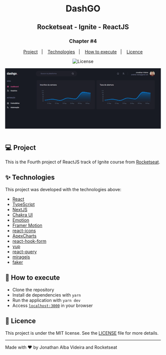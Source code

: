 <h1 align="center">DashGO</h1>
<h2 align="center">Rocketseat - Ignite - ReactJS</h2>

<h3 align="center">Chapter #4</h3>
<p align="center">
  <a href="#-Project">Project</a>&nbsp;&nbsp;&nbsp;|&nbsp;&nbsp;&nbsp;
  <a href="#-Technologies">Technologies</a>&nbsp;&nbsp;&nbsp;|&nbsp;&nbsp;&nbsp;
  <a href="#-How-to-execute">How to execute</a>&nbsp;&nbsp;&nbsp;|&nbsp;&nbsp;&nbsp;
  <a href="#-Licence">Licence</a>
</p>

<p align="center">
  <img alt="License" src="https://img.shields.io/static/v1?label=license&message=MIT&color=069446&labelColor=000000">
</p>

<img align="center" src=".github/images/dashgo-project.png" alt="Dash GO" />
<br />
<br />

## 💻 Project

This is the Fourth project of ReactJS track of Ignite course from [Rocketseat](https://rocketseat.com.br/).

## ✨ Technologies

This project was developed with the technologies above:

- [React](https://reactjs.org)
- [TypeScript](https://www.typescriptlang.org)
- [NextJS](https://nextjs.org)
- [Chakra UI](https://chakra-ui.com)
- [Emotion](https://emotion.sh)
- [Framer Motion](https://framer.com/motion)
- [react-icons](https://react-icons.github.io/react-icons)
- [ApexCharts](https://apexcharts.com)
- [react-hook-form](https://react-hook-form.com)
- [yup](https://github.com/jquense/yup)
- [react-query](https://react-query.tanstack.com/)
- [miragejs](https://miragejs.com)
- [faker](http://marak.github.io/faker.js)

## 🚀 How to execute

- Clone the repository
- Install de dependencies with `yarn`
- Run the application with `yarn dev`
- Access [`localhost:3000`](http://localhost:3000) in your browser

## 📄 Licence

This project is under the MIT license. See the [LICENSE](./LICENSE) file for more details.

---

Made with ♥ by Jonathan Alba Videira and Rocketseat
